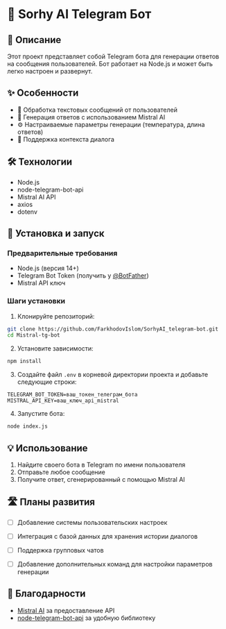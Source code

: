 # 🤖 Sorhy AI Telegram Бот

## 📝 Описание
Этот проект представляет собой Telegram бота для генерации ответов на сообщения пользователей. Бот работает на Node.js и может быть легко настроен и развернут.

## ✨ Особенности
- 💬 Обработка текстовых сообщений от пользователей
- 🧠 Генерация ответов с использованием Mistral AI
- ⚙️ Настраиваемые параметры генерации (температура, длина ответов)
- 🔄 Поддержка контекста диалога

## 🛠️ Технологии
- Node.js
- node-telegram-bot-api
- Mistral AI API
- axios
- dotenv

## 🚀 Установка и запуск

### Предварительные требования
- Node.js (версия 14+)
- Telegram Bot Token (получить у [@BotFather](https://t.me/BotFather))
- Mistral API ключ

### Шаги установки
1. Клонируйте репозиторий:
```bash
git clone https://github.com/FarkhodovIslom/SorhyAI_telegram-bot.git
cd Mistral-tg-bot
```

2. Установите зависимости:
```bash
npm install
```

3. Создайте файл `.env` в корневой директории проекта и добавьте следующие строки:
```
TELEGRAM_BOT_TOKEN=ваш_токен_телеграм_бота
MISTRAL_API_KEY=ваш_ключ_api_mistral
```

4. Запустите бота:
```bash
node index.js
```

## 💡 Использование
1. Найдите своего бота в Telegram по имени пользователя
2. Отправьте любое сообщение
3. Получите ответ, сгенерированный с помощью Mistral AI

## 🛣️ Планы развития
- [ ] Добавление системы пользовательских настроек
- [ ] Интеграция с базой данных для хранения истории диалогов
- [ ] Поддержка групповых чатов
- [ ] Добавление дополнительных команд для настройки параметров генерации


## 🙏 Благодарности
- [Mistral AI](https://mistral.ai/) за предоставление API
- [node-telegram-bot-api](https://github.com/yagop/node-telegram-bot-api) за удобную библиотеку
